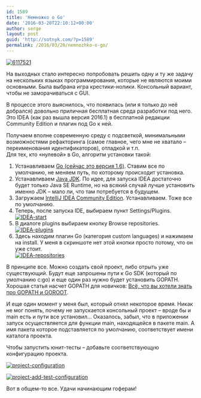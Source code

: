 ```yaml
---
id: 1589
title: 'Немножко о Go'
date: '2016-03-20T22:10:12+00:00'
author: serge
layout: post
guid: 'http://sotnyk.com/?p=1589'
permalink: /2016/03/20/nemnozhko-o-go/
---
```


[![6117521](https://sotnyk.github.io/wp-content/uploads/2016/03/6117521.png)](https://sotnyk.github.io/wp-content/uploads/2016/03/6117521.png)

На выходных стало интересно попробовать решить одну и ту же задачу на нескольких языках программирования, которые не являются моими основными. Была выбрана игра крестики-нолики. Консольный вариант, чтобы не заморачиваться с GUI.

В процессе этого выяснилось, что появилась (или я только до неё добрался) довольно приличная бесплатная среда разработки под него. Это IDEA (как раз вышла версия 2016.1) в бесплатной редакции Community Edition и плагин под Go к ней.

Получаем вполне современную среду с подсветкой, минимальными возможностями рефакторинга (самое главное, чего мне не хватало – переименования идентификаторов), отладкой и т.п.  
Для тех, кто «нулевой» в Go, алгоритм установки такой:

1. Устанавливаем [Go (сейчас это версия 1.6)](https://golang.org/dl/). Ставим все по умолчанию, не меняем путь, по которому происходит установка.
2. Устанавливаем [Java JDK](http://www.oracle.com/technetwork/java/javase/downloads/jdk8-downloads-2133151.html). По идее, для запуска IDEA достаточно будет только Java SE Runtime, но на всякий случай лучше установить именно JDK – мало ли, что там потребуется в будущем.
3. Загружаем [IntelliJ IDEA Community Edition](https://www.jetbrains.com/idea/#chooseYourEdition). Устанавливаем. Тоже все по умолчанию.
4. Теперь, после запуска IDE, выбираем пункт Settings/Plugins.  
    [![IDEA-start](https://sotnyk.github.io/wp-content/uploads/2016/03/IDEA-start.jpg)](https://sotnyk.github.io/wp-content/uploads/2016/03/IDEA-start.jpg)
5. В диалоге plugins выбираем кнопку Browse repositories.  
    [![IDEA-plugins](https://sotnyk.github.io/wp-content/uploads/2016/03/IDEA-plugins.jpg)](https://sotnyk.github.io/wp-content/uploads/2016/03/IDEA-plugins.jpg)
6. Здесь находим плагин Go (категория custom languages) и нажимаем на install. У меня в скриншоте нет этой кнопки просто потому, что он уже стоит.  
    [![IDEA-repositories](https://sotnyk.github.io/wp-content/uploads/2016/03/IDEA-repositories.jpg)](https://sotnyk.github.io/wp-content/uploads/2016/03/IDEA-repositories.jpg)

В принципе все. Можно создать свой проект, либо отрыть уже существующий. Будут еще запрошены пути к Go SDK (который по умолчанию c:go) и еще один раз нужно будет установить GOPATH. Хорошая статья насчет GOPATH для новичков: [Всё, что вы хотели знать про GOPATH и GOROOT](https://habrahabr.ru/post/249545/).

И еще один момент у меня был, который отнял некоторое время. Никак не мог понять, почему не запускается консольный проект – вроде бы и main есть и пути все установил… Оказалось, забыл, что в приложении запуск осуществляется для функции main, находящейся в пакете main. А имя пакета которое подставляется по умолчанию, соответствует имени каталога проекта.

Чтобы запустить юнит-тесты – добавьте соответствующую конфигурацию проекта.

[![project-configuration](https://sotnyk.github.io/wp-content/uploads/2016/03/project-configuration.jpg)](https://sotnyk.github.io/wp-content/uploads/2016/03/project-configuration.jpg)

[![project-add-test-configuration](https://sotnyk.github.io/wp-content/uploads/2016/03/project-add-test-configuration.jpg)](https://sotnyk.github.io/wp-content/uploads/2016/03/project-add-test-configuration.jpg)

Вот в общем-то все. Удачи начинающим гоферам!